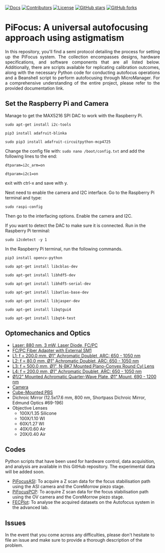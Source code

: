 [![Docs](https://img.shields.io/badge/documentation-link-blueviolet)](https://github.com/AmirSTORMic/piFocus/blob/main/PiFocusDraft.md)
[![Contributors](https://img.shields.io/github/contributors-anon/AmirSTORMic/PiFocus)](https://github.com/AmirSTORMic/PiFocus/graphs/contributors)
[![License](https://img.shields.io/github/license/AmirSTORMic/PiFocus?color=Green)](https://github.com/AmirSTORMic/PiFocus/blob/main/LICENSE.md)
[![GitHub stars](https://img.shields.io/github/stars/AmirSTORMic/PiFocus?style=social)](https://github.com/AmirSTORMic/PiFocus/)
[![GitHub forks](https://img.shields.io/github/forks/AmirSTORMic/PiFocus?style=social)](https://github.com/AmirSTORMic/PiFocus/)

# PiFocus: A universal autofocusing approach using astigmatism
<p align="justify">
In this repository, you'll find a semi protocol detailing the process for setting up the PiFocus system. The collection encompasses designs, hardware specifications, and software components that are all listed below. Additionally, there are scripts available for replicating calibration outcomes, along with the necessary Python code for conducting autofocus operations and a Beanshell script to perform autofocusing through MicroManager. For a comprehensive understanding of the entire project, please refer to the provided documentation link.
</p>

## Set the Raspberry Pi and Camera
Manage to get the MAX5216 SPI DAC to work with the Raspberry Pi.

`sudo apt-get install i2c-tools`

`pip3 install adafruit-blinka`

`sudo pip3 install adafruit-circuitpython-mcp4725`

Change the config file with: `sudo nano /boot/config.txt` and add the following lines to the end:

`dtparam=i2c_arm=on`

`dtparam=i2c1=on`

exit with ctrl-x and save with y.

Next need to enable the camera and I2C interface. Go to the Raspberry Pi terminal and type:

`sudo raspi-config` 

Then go to the interfacing options. Enable the camera and I2C.

If you want to detect the DAC to make sure it is connected. Run in the Raspberry Pi terminal:

`sudo i2cdetect -y 1`

In the Raspberry Pi terminal, run the following commands. 

`pip3 install opencv-python`


`sudo apt-get install libcblas-dev`


`sudo apt-get install libhdf5-dev`


`sudo apt-get install libhdf5-serial-dev`


`sudo apt-get install libatlas-base-dev`


`sudo apt-get install libjasper-dev`


`sudo apt-get install libqtgui4`


`sudo apt-get install libqt4-test`

## Optomechanics and Optics
  * [Laser: 880 nm, 3 mW, Laser Diode, FC/PC](https://www.thorlabs.com/thorproduct.cfm?partnumber=LP880-SF3)
  * [FC/PC Fiber Adapter with External SM1](https://www.thorlabs.com/thorproduct.cfm?partnumber=SM1FC)
  * [L1: f = 200.0 mm, Ø1" Achromatic Doublet, ARC: 650 - 1050 nm](https://www.thorlabs.com/thorproduct.cfm?partnumber=AC254-200-B)
  * [L2: f = 80.0 mm, Ø1" Achromatic Doublet, ARC: 650 - 1050 nm](https://www.thorlabs.com/thorproduct.cfm?partnumber=AC254-080-B)
  * [L3: f = 500.0 mm, Ø1", N-BK7 Mounted Plano-Convex Round Cyl Lens](https://www.thorlabs.com/thorproduct.cfm?partnumber=LJ1144RM)
  * [L4: f = 200.0 mm, Ø1" Achromatic Doublet, ARC: 650 - 1050 nm](https://www.thorlabs.com/thorproduct.cfm?partnumber=AC254-200-B)
  * [Ø1/2" Mounted Achromatic Quarter-Wave Plate, Ø1" Mount, 690 - 1200 nm](https://www.thorlabs.com/thorproduct.cfm?partnumber=AQWP05M-980)
  * [Camera](https://www.raspberrypi.com/products/raspberry-pi-high-quality-camera/)
  * [Cube-Mounted PBS](https://www.thorlabs.com/thorproduct.cfm?partnumber=CCM1-PBS255/M)
  * Dichroic Mirror (12.5x17.6 mm, 800 nm, Shortpass Dichroic Mirror,	Edmund Optics	#69-196)
  * Objective Lenses
    - 100X/1.35 Silicone
    - 100X/1.10 WI
    - 60X/1.27 WI
    - 40X/0.60 Air
    - 20X/0.40 Air

## Codes
Python scripts that have been used for hardware control, data acquisition, and analysis are available in this GitHub repository. The experimental data will be added soon.
  * [PiFocusASI](https://github.com/AmirSTORMic/PiFocus/master/PiFocusASI.py): To acquire a Z scan data for the focus stabilisation path using the ASI camera and the CoreMorrow piezo stage. 
  * [PiFocusPCP](https://github.com/AmirSTORMic/PiFocus/master/PiFocusPCP.py): To acquire Z scan data for the focus stabilisation path using the OV camera and the CoreMorrow piezo stage.
  * [FECPlot](https://github.com/AmirSTORMic/PiFocus/master/FECPlot.py): To analyse the acquired datasets on the Autofocus system in the advanced lab. 

## Issues
In the event that you come across any difficulties, please don't hesitate to file an issue and make sure to provide a thorough description of the problem.
